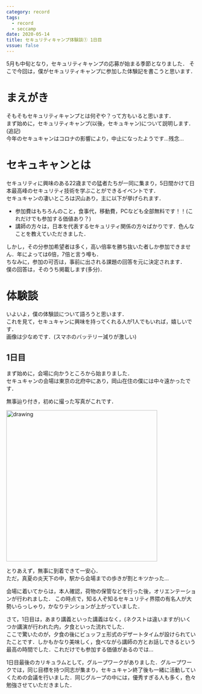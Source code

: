 ```yaml
---
category: record
tags:
  - record
  - seccamp 
date: 2020-05-14
title: セキュリティキャンプ体験談① 1日目
vssue: false
---
```


5月も中旬となり，セキュリティキャンプの応募が始まる季節となりました．
そこで今回は，僕がセキュリティキャンプに参加した体験記を書こうと思います．

<!-- more -->
# まえがき
そもそもセキュリティキャンプとは何ぞや？って方もいると思います．  
まず始めに，セキュリティキャンプ(以後，セキュキャン)について説明します．  
(追記)  
今年のセキュキャンはコロナの影響により，中止になったようです...残念...  

# セキュキャンとは
セキュリティに興味のある22歳までの猛者たちが一同に集まり，5日間かけて日本最高峰のセキュリティ技術を学ぶことができるイベントです．  
セキュキャンの凄いところは沢山あり，主に以下が挙げられます．
- 参加費はもちろんのこと，食事代，移動費，PCなども全部無料です！！(これだけでも参加する価値あり？)
- 講師の方々は，日本を代表するセキュリティ関係の方々ばかりです．色んなことを教えていただきました． 

しかし，その分参加希望者は多く，高い倍率を勝ち抜いた者しか参加できません．年によっては6倍，7倍と言う噂も．  
ちなみに，参加の可否は，事前に出される課題の回答を元に決定されます．  
僕の回答は，そのうち掲載します(多分)．

# 体験談
いよいよ，僕の体験談について語ろうと思います．  
これを見て，セキュキャンに興味を持ってくれる人が1人でもいれば，嬉しいです．  
画像は少なめです．(スマホのバッテリー減りが激しい)

## 1日目
まず始めに，会場に向かうところから始まりました．  
セキュキャンの会場は東京の北府中にあり，岡山在住の僕には中々遠かったです．

無事辿り付き，初めに撮った写真がこれです．

<img src="/img/2020/05/15/kanban.jpg" alt="drawing" width="400"/>

とりあえず，無事に到着できて一安心．  
ただ，真夏の炎天下の中，駅から会場までの歩きが割とキツかった...

会場に着いてからは，本人確認，荷物の保管などを行った後，オリエンテーションが行われました．
この時点で，知る人ぞ知るセキュリティ界隈の有名人が大勢いらっしゃり，かなりテンションが上がっていました．

さて，1日目は，あまり講義といった講義はなく，(ネクストは違いますが)いくつか講演が行われた内，夕食といった流れでした．  
ここで驚いたのが，夕食の後にビュッフェ形式のデザートタイムが設けられていたことです．しかもかなり美味しく，食べながら講師の方とお話しできるという最高の時間でした．これだけでも参加する価値があるのでは...

1日目最後のカリキュラムとして，グループワークがありました．グループワークでは，同じ目標を持つ同志が集まり，セキュキャン終了後も一緒に活動していくための会議を行いました．同じグループの中には，優秀すぎる人も多く，色々勉強させていただきました．
